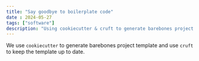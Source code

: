 ```yaml
---
title: "Say goodbye to boilerplate code"
date : 2024-05-27
tags: ["software"]
description: "Using cookiecutter & cruft to generate barebones project template"
---
```

We use `cookiecutter` to generate barebones project template and use `cruft` to keep the template up to date.
